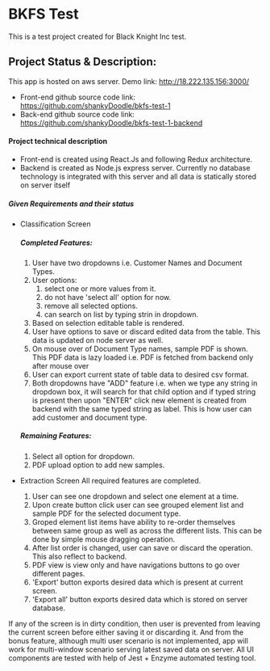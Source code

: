 # BKFS Test

This is a test project created for Black Knight Inc test.

## Project Status & Description:
This app is hosted on aws server.
Demo link: http://18.222.135.156:3000/

* Front-end github source code link: https://github.com/shankyDoodle/bkfs-test-1
* Back-end github source code link: https://github.com/shankyDoodle/bkfs-test-1-backend

#### Project technical description
* Front-end is created using React.Js and following Redux architecture. 
* Backend is created as Node.js express server. Currently no database technology is integrated with this server and all data is statically stored on server itself

##### Given Requirements and their status 
* Classification Screen
    ##### Completed Features:
    1. User have two dropdowns i.e. Customer Names and Document Types.
    2. User options:
        1. select one or more values from it.
        2. do not have 'select all' option for now.
        3. remove all selected options.
        4. can search on list by typing strin in dropdown.
    3. Based on selection editable table is rendered.
    4. User have options to save or discard edited data from the table. This data is updated on node server as well.
    5. On mouse over of Document Type names, sample PDF is shown. This PDF data is lazy loaded i.e. PDF is fetched from backend only after mouse over
    6. User can export current state of table data to desired csv format.
    7. Both dropdowns have "ADD" feature i.e. when we type any string in dropdown box, it will search for that child 
       option and if typed string is present then upon "ENTER" click new element is created from backend with the same 
       typed string as label. This is how user can add customer and document type.
    
    ##### Remaining Features:
    1. Select all option for dropdown.
    2. PDF upload option to add new samples.
    
* Extraction Screen
    All required features are completed.
    1. User can see one dropdown and select one element at a time.
    2. Upon create button click user can see grouped element list and sample PDF for the selected document type.
    3. Groped element list items have ability to re-order themselves between same group as well as across the different lists.
       This can be done by simple mouse dragging operation.
    4. After list order is changed, user can save or discard the operation. This also reflect to backend.
    5. PDF view is view only and have navigations buttons to go over different pages.
    6. 'Export' button exports desired data which is present at current screen.
    7. 'Export all' button exports desired data which is stored on server database.
    
If any of the screen is in dirty condition, then user is prevented from leaving the current screen before either saving it or discarding it.
And from the bonus feature, although multi user scenario is not implemented, app will work for multi-window scenario serving latest saved data on server.
All UI components are tested with help of Jest + Enzyme automated testing tool.  